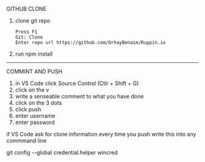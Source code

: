 GITHUB CLONE
1.  clone git repo 

        Press F1
        Git: Clone
        Enter repo url https://github.com/OrhayBenaim/Ruppin.io


2.  run npm install
________________________________________

COMMINT AND PUSH
1.  in VS Code click Source Control (Ctlr + Shift + G)
2.  click on the v
3.  write a senseable comment to what you have done
4.  click on the 3 dots
5.  click push
6.  enter username
7.  enter password

if VS Code ask for clone information every time you push
write this into any commmand line

git config --global credential.helper wincred